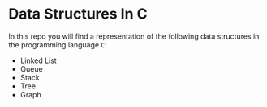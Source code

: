 # Data Structures In C

In this repo you will find a representation of the following data structures in the programming language `C`:

- Linked List
- Queue
- Stack
- Tree
- Graph
